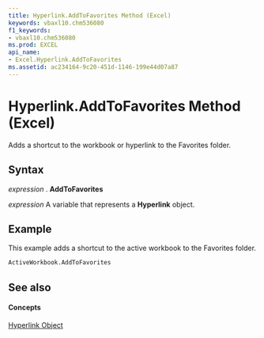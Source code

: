 ```yaml
---
title: Hyperlink.AddToFavorites Method (Excel)
keywords: vbaxl10.chm536080
f1_keywords:
- vbaxl10.chm536080
ms.prod: EXCEL
api_name:
- Excel.Hyperlink.AddToFavorites
ms.assetid: ac234164-9c20-451d-1146-199e44d07a87
---
```



# Hyperlink.AddToFavorites Method (Excel)

Adds a shortcut to the workbook or hyperlink to the Favorites folder.


## Syntax

 _expression_ . **AddToFavorites**

 _expression_ A variable that represents a **Hyperlink** object.


## Example

This example adds a shortcut to the active workbook to the Favorites folder.


```vb
ActiveWorkbook.AddToFavorites
```


## See also


#### Concepts


[Hyperlink Object](hyperlink-object-excel.md)

